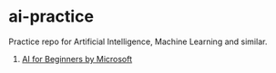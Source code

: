 # ai-practice
Practice repo for Artificial Intelligence, Machine Learning and similar.

1. [AI for Beginners by Microsoft](/ai-for-beginners-microsoft/README.md)